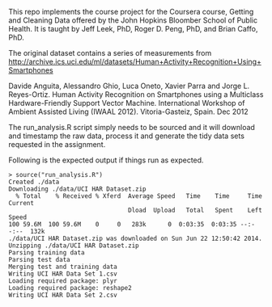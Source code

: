 This repo implements the course project for the Coursera course, Getting and Cleaning Data offered by the John Hopkins Bloomber School of Public Health. It is taught by Jeff Leek, PhD, Roger D. Peng, PhD, and Brian Caffo, PhD.

The original dataset contains a series of measurements from
http://archive.ics.uci.edu/ml/datasets/Human+Activity+Recognition+Using+Smartphones

Davide Anguita, Alessandro Ghio, Luca Oneto, Xavier Parra and Jorge L. Reyes-Ortiz. Human Activity Recognition on Smartphones using a Multiclass Hardware-Friendly Support Vector Machine. International Workshop of Ambient Assisted Living (IWAAL 2012). Vitoria-Gasteiz, Spain. Dec 2012


The run_analysis.R script simply needs to be sourced and it will download and timestamp the raw data, process it and generate the tidy data sets requested in the assignment.

Following is the expected output if things run as expected.

```
> source("run_analysis.R")
Created ./data
Downloading ./data/UCI HAR Dataset.zip
  % Total    % Received % Xferd  Average Speed   Time    Time     Time  Current
                                 Dload  Upload   Total   Spent    Left  Speed
100 59.6M  100 59.6M    0     0   283k      0  0:03:35  0:03:35 --:--:--  132k
./data/UCI HAR Dataset.zip was downloaded on Sun Jun 22 12:50:42 2014.
Unzipping ./data/UCI HAR Dataset.zip
Parsing training data
Parsing test data
Merging test and training data
Writing UCI HAR Data Set 1.csv
Loading required package: plyr
Loading required package: reshape2
Writing UCI HAR Data Set 2.csv
```